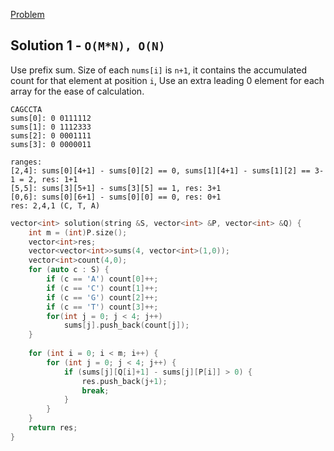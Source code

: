 [Problem](https://app.codility.com/programmers/lessons/5-prefix_sums/genomic_range_query/)

## Solution 1 - `O(M*N), O(N)`

Use prefix sum. Size of each `nums[i]` is `n+1`, it contains the accumulated count for that element at position `i`,
Use an extra leading 0 element for each array for the ease of calculation.

```
CAGCCTA
sums[0]: 0 0111112
sums[1]: 0 1112333
sums[2]: 0 0001111
sums[3]: 0 0000011

ranges:
[2,4]: sums[0][4+1] - sums[0][2] == 0, sums[1][4+1] - sums[1][2] == 3-1 = 2, res: 1+1
[5,5]: sums[3][5+1] - sums[3][5] == 1, res: 3+1
[0,6]: sums[0][6+1] - sums[0][0] == 0, res: 0+1
res: 2,4,1 (C, T, A)
```

```c++
vector<int> solution(string &S, vector<int> &P, vector<int> &Q) {
    int m = (int)P.size();
    vector<int>res;
    vector<vector<int>>sums(4, vector<int>(1,0));
    vector<int>count(4,0);
    for (auto c : S) {
        if (c == 'A') count[0]++;
        if (c == 'C') count[1]++;
        if (c == 'G') count[2]++;
        if (c == 'T') count[3]++;
        for(int j = 0; j < 4; j++)
            sums[j].push_back(count[j]);
    }
    
    for (int i = 0; i < m; i++) {
        for (int j = 0; j < 4; j++) {
            if (sums[j][Q[i]+1] - sums[j][P[i]] > 0) {
                res.push_back(j+1);
                break;
            }
        }
    }
    return res;
}
```